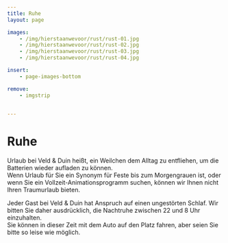 ```yaml
---
title: Ruhe
layout: page

images:
    - /img/hierstaanwevoor/rust/rust-01.jpg
    - /img/hierstaanwevoor/rust/rust-02.jpg
    - /img/hierstaanwevoor/rust/rust-03.jpg
    - /img/hierstaanwevoor/rust/rust-04.jpg

insert:
    - page-images-bottom

remove:
    - imgstrip
    

---
```



# Ruhe


Urlaub bei Veld & Duin heißt, ein Weilchen dem Alltag zu entfliehen, um die Batterien wieder aufladen zu können.<br>
Wenn Urlaub für Sie ein Synonym für Feste bis zum Morgengrauen ist, oder wenn Sie ein Vollzeit-Animationsprogramm suchen, können wir Ihnen nicht Ihren Traumurlaub bieten.

Jeder Gast bei Veld & Duin hat Anspruch auf einen ungestörten Schlaf. Wir bitten Sie daher ausdrücklich, die Nachtruhe zwischen 22 und 8 Uhr einzuhalten.<br>
Sie können in dieser Zeit mit dem Auto auf den Platz fahren, aber seien Sie bitte so leise wie möglich.
